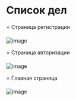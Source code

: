 # Список дел

⭐ Страница регистрации

![image](https://github.com/aBratashin/Todo-React/assets/114103713/854cd02e-a00f-41b1-b678-57ffa3ee19ea)

⭐ Страница авторизации

![image](https://github.com/aBratashin/Todo-React/assets/114103713/9b4bf3c7-74ed-4bb5-9260-18b06c52d798)

⭐ Главная страница

![image](https://github.com/aBratashin/Todo-React/assets/114103713/ff0f822c-747c-4b5b-9d13-cd722f9eddf0)
